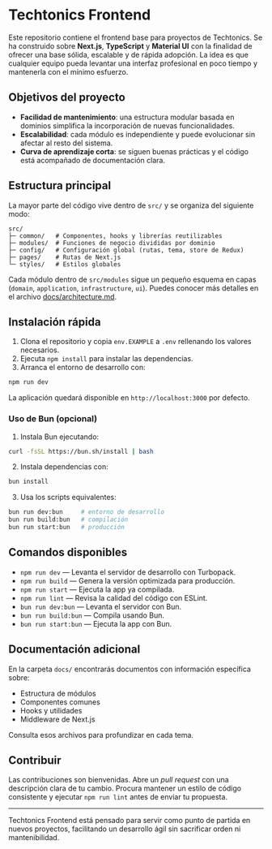 # Techtonics Frontend

Este repositorio contiene el frontend base para proyectos de Techtonics. Se ha construido sobre **Next.js**, **TypeScript** y **Material UI** con la finalidad de ofrecer una base sólida, escalable y de rápida adopción. La idea es que cualquier equipo pueda levantar una interfaz profesional en poco tiempo y mantenerla con el mínimo esfuerzo.

## Objetivos del proyecto

- **Facilidad de mantenimiento**: una estructura modular basada en dominios simplifica la incorporación de nuevas funcionalidades.
- **Escalabilidad**: cada módulo es independiente y puede evolucionar sin afectar al resto del sistema.
- **Curva de aprendizaje corta**: se siguen buenas prácticas y el código está acompañado de documentación clara.

## Estructura principal

La mayor parte del código vive dentro de `src/` y se organiza del siguiente modo:

```
src/
├─ common/   # Componentes, hooks y librerías reutilizables
├─ modules/  # Funciones de negocio divididas por dominio
├─ config/   # Configuración global (rutas, tema, store de Redux)
├─ pages/    # Rutas de Next.js
└─ styles/   # Estilos globales
```

Cada módulo dentro de `src/modules` sigue un pequeño esquema en capas (`domain`, `application`, `infrastructure`, `ui`). Puedes conocer más detalles en el archivo [docs/architecture.md](docs/architecture.md).

## Instalación rápida

1. Clona el repositorio y copia `env.EXAMPLE` a `.env` rellenando los valores necesarios.
2. Ejecuta `npm install` para instalar las dependencias.
3. Arranca el entorno de desarrollo con:

```bash
npm run dev
```

La aplicación quedará disponible en `http://localhost:3000` por defecto.
### Uso de Bun (opcional)

1. Instala Bun ejecutando:
```bash
curl -fsSL https://bun.sh/install | bash
```
2. Instala dependencias con:
```bash
bun install
```
3. Usa los scripts equivalentes:
```bash
bun run dev:bun     # entorno de desarrollo
bun run build:bun   # compilación
bun run start:bun   # producción
```


## Comandos disponibles

- `npm run dev` &mdash; Levanta el servidor de desarrollo con Turbopack.
- `npm run build` &mdash; Genera la versión optimizada para producción.
- `npm run start` &mdash; Ejecuta la app ya compilada.
- `npm run lint` &mdash; Revisa la calidad del código con ESLint.
- `bun run dev:bun` &mdash; Levanta el servidor con Bun.
- `bun run build:bun` &mdash; Compila usando Bun.
- `bun run start:bun` &mdash; Ejecuta la app con Bun.

## Documentación adicional

En la carpeta `docs/` encontrarás documentos con información específica sobre:

- Estructura de módulos
- Componentes comunes
- Hooks y utilidades
- Middleware de Next.js

Consulta esos archivos para profundizar en cada tema.

## Contribuir

Las contribuciones son bienvenidas. Abre un _pull request_ con una descripción clara de tu cambio. Procura mantener un estilo de código consistente y ejecutar `npm run lint` antes de enviar tu propuesta.

---

Techtonics Frontend está pensado para servir como punto de partida en nuevos proyectos, facilitando un desarrollo ágil sin sacrificar orden ni mantenibilidad.
